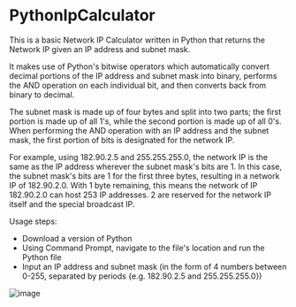# PythonIpCalculator

This is a basic Network IP Calculator written in Python that returns the Network IP given an IP address and subnet mask.

It makes use of Python's bitwise operators which automatically convert decimal portions of the IP address and subnet mask into binary, performs the AND operation on each individual bit, and then converts back from binary to decimal.

The subnet mask is made up of four bytes and split into two parts; the first portion is made up of all 1's, while the second portion is made up of all 0's. When performing the AND operation with an IP address and the subnet mask, the first portion of bits is designated for the network IP. 

For example, using 182.90.2.5 and 255.255.255.0, the network IP is the same as the IP address wherever the subnet mask's bits are 1. In this case, the subnet mask's bits are 1 for the first three bytes, resulting in a network IP of 182.90.2.0. With 1 byte remaining, this means the network of IP 182.90.2.0 can host 253 IP addresses. 2 are reserved for the network IP itself and the special broadcast IP.

Usage steps:
- Download a version of Python
- Using Command Prompt, navigate to the file's location and run the Python file
- Input an IP address and subnet mask (in the form of 4 numbers between 0-255, separated by periods {e.g. 182.90.2.5 and 255.255.255.0})

![image](https://user-images.githubusercontent.com/45743962/189820272-90d41771-1501-4eb2-b6c2-d07fda75799f.png)
